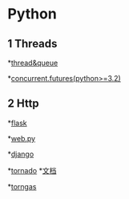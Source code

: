 Python
=====================================

1 Threads
----------------

 *[thread&queue](https://m.runoob.com/python/python-multithreading.html)

 *[concurrent.futures(python>=3.2)](http://blog.csdn.net/dutsoft/article/details/54728706)
 
2 Http
----------------

*[flask](http://www.pythondoc.com/flask/index.html)

*[web.py](http://webpy.org/)

*[django](https://github.com/django/django)

*[tornado](https://github.com/tornadoweb/tornado)  *[文档](http://www.tornadoweb.org/en/latest/index.html)

*[torngas](https://github.com/mqingyn/torngas)
 

